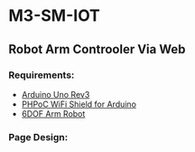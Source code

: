 # M3-SM-IOT

## Robot Arm Controoler Via Web

### Requirements: 

<ul>
  <li><a href="https://store.arduino.cc/products/arduino-uno-rev3/">Arduino Uno Rev3</a></li>
  <li><a href="https://www.phpoc.com/phpoc_wifi_shield.php">PHPoC WiFi Shield for Arduino</a></li>
  <li><a href="https://www.amazon.com/6DOF-Robot-Arm/s?k=6DOF+Robot+Arm">6DOF Arm Robot</a></li>
</ul>

### Page Design: 
